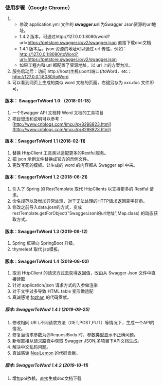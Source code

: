 ### 使用步骤（Google Chrome）
1. 
    - 修改 application.yml 文件的<strong> swagger.url </strong>为Swagger Json资源的url地址。
    - 1.4.2 版本，可通过http://127.0.0.1:8080/word?url=https://petstore.swagger.io/v2/swagger.json 直接下载doc文档
    - 1.4.1 版本后，json 资源的地址可以通过 url 传递，例如：http://127.0.0.1:8080/toWord?url=https://petstore.swagger.io/v2/swagger.json
    - 如果工程内和 url 都配置了资源地址，以 url 上的方案为准。   
2. 服务启动后：访问 http://host(主机):port(端口)/toWord，etc：http://127.0.0.1:8080/toWord  
3. 可以看到网页上生成的类似 word 文档的页面，右键另存为 xxx.doc 文件即可。

#### 版本： SwaggerToWord 1.0 （2018-01-18）
1. 一个Swagger API 文档转 Word 文档的工具项目 
2. 项目想法和说明可以参考：[http://www.cnblogs.com/jmcui/p/8298823.html](http://www.cnblogs.com/jmcui/p/8298823.html)

#### 版本：SwaggerToWord 1.1 (2018-02-11)
1. 替换 HttpClient 工具类以适配更多的Restful服务。
2. 把 json 示例文件替换成官方的示例文件。
3. 更改写死的模板。让生成的 word 的内容都从 Swagger api 中来。

#### 版本：SwaggerToWord 1.2 (2018-06-21)
1. 引入了 Spring 的 RestTemplate 取代 HttpClients 以支持更多的 Restful 请求。
2. 命名规范以及增加异常处理，对于无法处理的HTTP请求返回空字符串。
3. 修改之前导入data.josn的方式，变成 restTemplate.getForObject("SwaggerJson的url地址",Map.class) 的动态获取方式。

#### 版本：SwaggerToWord 1.3 (2019-06-12)
1. Spring 框架向 SpringBoot 升级。
2. thymeleaf 取代 jsp模板。

#### 版本：SwaggerToWord 1.4 (2019-08-02)
1. 取消 HttpClient 的请求方式去获得返回值，改由从 Swagger Json 文件中直接读取  
2. 针对 application/json 请求方式的入参做渲染     
3. 对于文字过多导致 HTML table 变形做适配   
4. 真诚感谢 [fpzhan](https://github.com/fpzhan)  的代码贡献。

##### 版本: SwaggerToWord 1.4.1 (2019-09-25)
1. 修改相同 UR L不同请求方法（GET,POST,PUT）等情况下，生成一个API的情况。
2. 修复当请求参数为@RequestBody 时，参数类型显示不正确问题。
3. 新增直接从请求路径中获取 Swagger JSON,多项目下API文档生成。
4. 解决中文乱码问题。
5. 真诚感谢 [NealLemon](https://github.com/NealLemon) 的代码贡献。


##### 版本: SwaggerToWord 1.4.2 (2019-10-11)
1. 增加poi依赖，直接生成doc文档下载
